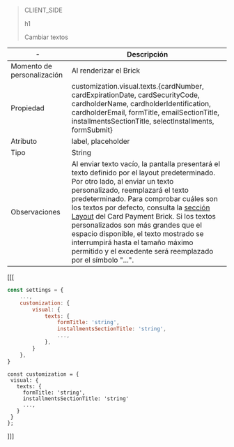 > CLIENT_SIDE
>
> h1
>
> Cambiar textos

| - | Descripción |
| --- | --- |
| Momento de personalización  | Al renderizar el Brick  |
| Propiedad  | customization.visual.texts.{cardNumber, cardExpirationDate, cardSecurityCode, cardholderName, cardholderIdentification, cardholderEmail, formTitle, emailSectionTitle, installmentsSectionTitle, selectInstallments, formSubmit}  |
| Atributo  | label, placeholder  |
| Tipo  | String  |
| Observaciones  | Al enviar texto vacío, la pantalla presentará el texto definido por el layout predeterminado. Por otro lado, al enviar un texto personalizado, reemplazará el texto predeterminado. Para comprobar cuáles son los textos por defecto, consulta la [sección Layout](/developers/es/docs/checkout-bricks/card-payment-brick/introduction) del Card Payment Brick.  Si los textos personalizados son más grandes que el espacio disponible, el texto mostrado se interrumpirá hasta el tamaño máximo permitido y el excedente será reemplazado por el símbolo "...".  |

[[[
```Javascript
const settings = {
    ...,
    customization: {
        visual: {
            texts: {
                formTitle: 'string',
                installmentsSectionTitle: 'string',
                ...,
            },
        }
    },
}
```
```react-jsx
const customization = {
 visual: {
   texts: {
     formTitle: 'string',
     installmentsSectionTitle: 'string'
     ...,
   }
 }
};

```
]]]